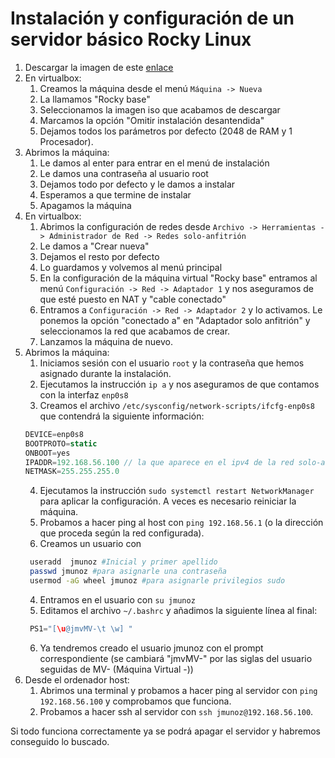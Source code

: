 # Instalación y configuración de un servidor básico Rocky Linux

1. Descargar la imagen de este [enlace](http://atcproyectos.ugr.es/esriie/Rocky-9.0-20220805.0-x86_64-minimal.iso)
2. En virtualbox:
   1. Creamos la máquina desde el menú `Máquina -> Nueva`
   2. La llamamos "Rocky base"
   3. Seleccionamos la imagen iso que acabamos de descargar
   4. Marcamos la opción "Omitir instalación desantendida"
   5. Dejamos todos los parámetros por defecto (2048 de RAM y 1 Procesador).
3. Abrimos la máquina:
   1. Le damos al enter para entrar en el menú de instalación
   2. Le damos una contraseña al usuario root
   3. Dejamos todo por defecto y le damos a instalar
   4. Esperamos a que termine de instalar
   5. Apagamos la máquina
4. En virtualbox:
   1. Abrimos la configuración de redes desde `Archivo -> Herramientas -> Administrador de Red -> Redes solo-anfitrión`
   2. Le damos a "Crear nueva"
   3. Dejamos el resto por defecto
   4. Lo guardamos y volvemos al menú principal
   5. En la configuración de la máquina virtual "Rocky base" entramos al menú `Configuración -> Red -> Adaptador 1` y nos aseguramos de que esté puesto en NAT y "cable conectado"
   6. Entramos a `Configuración -> Red -> Adaptador 2` y lo activamos. Le ponemos la opción "conectado a" en "Adaptador solo anfitrión" y seleccionamos la red que acabamos de crear.
   7. Lanzamos la máquina de nuevo.
5. Abrimos la máquina:
   1. Iniciamos sesión con el usuario `root` y la contraseña que hemos asignado durante la instalación.
   2. Ejecutamos la instrucción `ip a` y nos aseguramos de que contamos con la interfaz `enp0s8`
   3. Creamos el archivo `/etc/sysconfig/network-scripts/ifcfg-enp0s8` que contendrá la siguiente información:
    ```javascript
    DEVICE=enp0s8
    BOOTPROTO=static
    ONBOOT=yes
    IPADDR=192.168.56.100 // la que aparece en el ipv4 de la red solo-anfitrión pero con la dirección de dispositivo cambiada (por ejemplo 100)
    NETMASK=255.255.255.0
    ```
    4. Ejecutamos la instrucción `sudo systemctl restart NetworkManager` para aplicar la configuración. A veces es necesario reiniciar la máquina.
    5. Probamos a hacer ping al host con `ping 192.168.56.1` (o la dirección que proceda según la red configurada).
    6. Creamos un usuario con
   ```bash
    useradd  jmunoz #Inicial y primer apellido
    passwd jmunoz #para asignarle una contraseña
    usermod -aG wheel jmunoz #para asignarle privilegios sudo
   ```
   4. Entramos en el usuario con `su jmunoz`
   5. Editamos el archivo `~/.bashrc` y añadimos la siguiente línea al final:
   ```javascript
    PS1="[\u@jmvMV-\t \w] "
   ```
   6. Ya tendremos creado el usuario jmunoz con el prompt correspondiente (se cambiará "jmvMV-" por las siglas del usuario seguidas de MV- (Máquina Virtual -))
6. Desde el ordenador host:
   1. Abrimos una terminal y probamos a hacer ping al servidor con `ping 192.168.56.100` y comprobamos que funciona.
   2. Probamos a hacer ssh al servidor con `ssh jmunoz@192.168.56.100`.

Si todo funciona correctamente ya se podrá apagar el servidor y habremos conseguido lo buscado.
